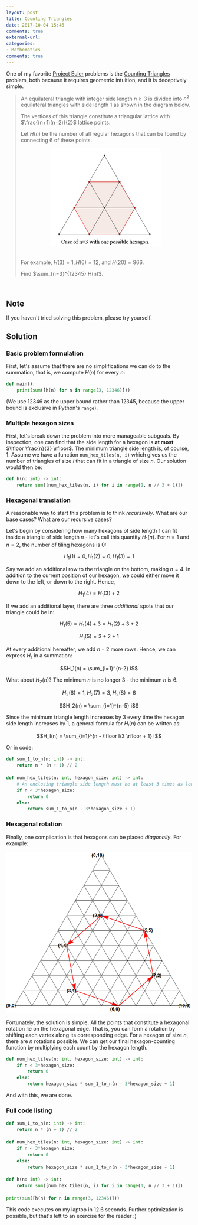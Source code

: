 ```yaml
---
layout: post
title: Counting Triangles
date: 2017-10-04 15:46
comments: true
external-url:
categories:
- Mathematics
comments: true
---
```


One of my favorite [Project Euler](https://projecteuler.net) problems is the [Counting Triangles](https://projecteuler.net/problem=577) problem, both because it requires geometric intuition, and it is deceptively simple.

> An equilateral triangle with integer side length $n \geq 3$ is divided into $n^2$ equilateral triangles with side length 1 as shown in the diagram below.
>
> The vertices of this triangle constitute a triangular lattice with $\frac{(n+1)(n+2)}{2}$ lattice points.
>
> Let $H(n)$ be the number of all regular hexagons that can be found by connecting 6 of these points.
>
> <center><img style='max-width: 300px' src='/assets/p577_counting_hexagons.png'/></center>
> <br>
>
> For example, $H(3) = 1, H(6) = 12$, and $H(20) = 966$.
>
> Find $\sum_{n=3}^{12345} H(n)$.

<br>

## Note

If you haven't tried solving this problem, please try yourself.

## Solution

### Basic problem formulation

First, let's assume that there are no simplifications we can do to the summation, that is, we compute $H(n)$ for every $n$:

```python
def main():
    print(sum([h(n) for n in range(3, 12346)]))
```

(We use 12346 as the upper bound rather than 12345, because the upper bound is exclusive in Python's `range`).

### Multiple hexagon sizes

First, let's break down the problem into more manageable subgoals.
By inspection, one can find that the side length for a hexagon is **at most** $\lfloor \frac{n}{3} \rfloor$.
The minimum triangle side length is, of course, $1$.
Assume we have a function `num_hex_tiles(n, i)` which gives us the number of triangles of size $i$ that can fit in a triangle of size $n$.
Our solution would then be:

```python
def h(n: int) -> int:
    return sum([num_hex_tiles(n, i) for i in range(1, n // 3 + 1)])
```

### Hexagonal translation

A reasonable way to start this problem is to think *recursively*. What are our base cases? What are our recursive cases? 

Let's begin by considering how many hexagons of side length $1$ can fit inside a triangle of side length $n$ - let's call this quantity $H_1(n)$. For $n = 1$ and $n = 2$, the number of tiling hexagons is 0:

$$H_1(1) = 0, H_1(2) = 0, H_1(3) = 1$$

Say we add an additional row to the triangle on the bottom, making $n = 4$. In addition to the current position of our hexagon, we could either move it down to the left, or down to the right. Hence,

$$H_1(4) = H_1(3) + 2$$

If we add an additional layer, there are three *additional* spots that our triangle could be in:

$$H_1(5) = H_1(4) + 3 = H_1(2) + 3 + 2$$

$$H_1(5) = 3 + 2 + 1$$

At every additional hereafter, we add $n - 2$ more rows. Hence, we can express $H_1$ in a summation:

$$H_1(n) = \sum_{i=1}^{n-2} i$$

What about $H_2(n)$? The minimum $n$ is no longer 3 - the minimum $n$ is 6.

$$H_2(6) = 1, H_2(7) = 3, H_2(8) = 6$$

$$H_2(n) = \sum_{i=1}^{n-5} i$$

Since the minimum triangle length increases by 3 every time the hexagon side length increases by 1, a general formula for $H_l(n)$ can be written as:

$$H_l(n) = \sum_{i=1}^{n - \lfloor l/3 \rfloor + 1} i$$

Or in code:

```python
def sum_1_to_n(n: int) -> int:
    return n * (n + 1) // 2
    
def num_hex_tiles(n: int, hexagon_size: int) -> int:
    # An enclosing triangle side length must be at least 3 times as long as an enclosed hexagon
    if n < 3*hexagon_size:
        return 0
    else:
        return sum_1_to_n(n - 3*hexagon_size + 1)
```

### Hexagonal rotation

Finally, one complication is that hexagons can be placed *diagonally*.
For example:

<center><img src='/assets/p577_hex_rotation.png'/></center>

Fortunately, the solution is simple.
All the points that constitute a hexagonal rotation lie on the hexagonal edge.
That is, you can form a rotation by shifting each vertex along its corresponding edge.
For a hexagon of size $n$, there are $n$ rotations possible.
We can get our final hexagon-counting function by multiplying each count by the hexagon length.

```python
def num_hex_tiles(n: int, hexagon_size: int) -> int:
    if n < 3*hexagon_size:
        return 0
    else:
        return hexagon_size * sum_1_to_n(n - 3*hexagon_size + 1)
```

And with this, we are done.

### Full code listing

```python
def sum_1_to_n(n: int) -> int:
    return n * (n + 1) // 2

def num_hex_tiles(n: int, hexagon_size: int) -> int:
    if n < 3*hexagon_size:
        return 0
    else:
        return hexagon_size * sum_1_to_n(n - 3*hexagon_size + 1)
        
def h(n: int) -> int:
    return sum([num_hex_tiles(n, i) for i in range(1, n // 3 + 1)])
    
print(sum([h(n) for n in range(3, 12346)]))
```

This code executes on my laptop in 12.6 seconds. Further optimization is possible, but that's left to an exercise for the reader :)
